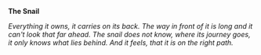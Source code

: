 **The Snail**

*Everything it owns, it carries on its back. The way in front of it is long and it can't look that far ahead. The snail does not know, where its journey goes, it only knows what lies behind. And it feels, that it is on the right path.*